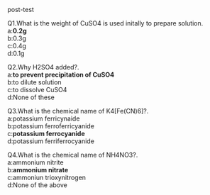 <p>post-test</p>
<p>Q1.What is the weight of CuSO4 is used initally to prepare solution.<br>
a:<b>0.2g</b><br>
b:0.3g<br>
c:0.4g<br>
d:0.1g<br></p>
<p>Q2.Why H2SO4 added?.<br>
a:<b>to prevent precipitation of CuSO4</b><br>
b:to dilute solution<br>
c:to dissolve CuSO4<br>
d:None of these<br></p>
<p>Q3.What is the chemical name of K4[Fe(CN)6]?.<br>
a:potassium ferricynaide<br>
b:potassium ferroferricyanide<br>
c:<b>potassium ferrocyanide</b><br>
d:potassium ferriferrocyanide<br></p>
<p>Q4.What is the chemical name of  NH4NO3?.<br>
a:ammonium nitrite<br>
b:<b>ammonium nitrate</b><br>
c:ammoniun trioxynitrogen<br>
d:None of the above <br></p>